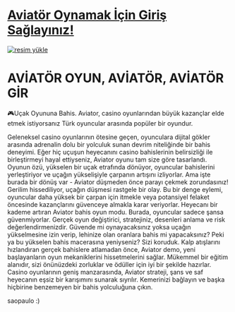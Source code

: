 #  <a href="https://kingftd.com/aviator/"> Aviatör Oynamak İçin Giriş Sağlayınız! </a>

<a href="https://resmim.net/"><img src="https://resmim.net/cdn/2025/05/16/N2hGzx.webp" alt="resim yükle" border="0" /></a>

# AVİATÖR OYUN, AVİATÖR, AVİATÖR GİR

🎮Uçak Oyununa Bahis. Aviator, casino oyunlarından büyük kazançlar elde etmek istiyorsanız Türk oyuncular arasında popüler bir oyundur. 

Geleneksel casino oyunlarının ötesine geçen, oyunculara dijital gökler arasında adrenalin dolu bir yolculuk sunan devrim niteliğinde bir bahis deneyimi. Eğer hiç uçuşun heyecanını casino bahislerinin belirsizliği ile birleştirmeyi hayal ettiyseniz, Aviator oyunu tam size göre tasarlandı.
Oyunun özü, yükselen bir uçak etrafında dönüyor, oyuncular bahislerini yerleştiriyor ve uçağın yükselişiyle çarpanın artışını izliyorlar. Ama işte burada bir dönüş var - Aviator düşmeden önce parayı çekmek zorundasınız! Gerilim hissediliyor, uçağın düşmesi rastgele bir olay. Bu bir denge eylemi, oyuncular daha yüksek bir çarpan için itmekle veya potansiyel felaket öncesinde kazançlarını güvenceye almakla karar veriyorlar.
Heyecanı bir kademe artıran Aviator bahis oyun modu. Burada, oyuncular sadece şansa güvenmiyorlar. Gerçek oyun değiştirici, stratejiniz, desenleri anlama ve risk değerlendirmenizdir. Güvende mi oynayacaksınız yoksa uçağın yükselmesine izin verip, lehinize olan oranlara bahis mi yapacaksınız?
Peki ya bu yükselen bahis macerasına yeniyseniz? Sizi koruduk. Kalp atışlarını hızlandıran gerçek bahislere atlamadan önce, Aviator demo, yeni başlayanların oyun mekaniklerini hissetmelerini sağlar. Mükemmel bir eğitim alanıdır, sizi önünüzdeki zorluklar ve ödüller için iyi bir şekilde hazırlar.
Casino oyunlarının geniş manzarasında, Aviator strateji, şans ve saf heyecanın eşsiz bir karışımını sunarak sıyrılır. Kemerinizi bağlayın ve başka hiçbirine benzemeyen bir bahis yolculuğuna çıkın.


saopaulo :)
